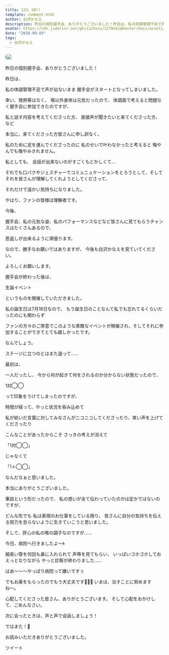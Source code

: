 ```yaml
---
title: 123。GO!!
template: comment.html
author: 白沢かなえ
description: 昨日の個別握手会、ありがとうございました！昨日は、私の体調管理不足で声が出ないまま握手会がスタートとなってしまいました。幸い、...
avatar: https://cdn.jsdelivr.net/gh/zzzhxxx/227WiKi@master/docs/assets/photo/avatar/kanae.jpg
date: "2018-09-03"
tags:
  - 白沢かなえ
---
```


!![](https://cdn.jsdelivr.net/gh/227WiKi/227WiKi-image@master/blog-image/kanae-2018-09-03_1.jpg)












昨日の個別握手会、ありがとうございました！










昨日は、

私の体調管理不足で声が出ないまま
握手会がスタートとなってしまいました。










幸い、発熱等はなく、
喉以外身体は元気だったので、
体調面で考えると問題なく握手会に参加できたのですが、







私と話す内容を考えてくださった方、
直接声が聞きたいと来てくださった方、など


本当に、来てくださった方皆さんに申し訳なく、




私のために足を運んでくださったのに
私のせいで叶わなかったと考えると
悔やんでも悔やみきれません。











私としても、
会話が出来ないのがすごくもどかしくて…



それでも口パクやジェスチャーでコミュニュケーションをとろうとして、そしてそれを皆さんが理解してくれようとしてくださって、





それだけで温かい気持ちになりました。












やはり、ファンの皆様は理解者です。




















今後、



握手会、私の元気な姿、私のパフォーマンスなどなど皆さんに見てもらうチャンスはたくさんあるので、


恩返しが出来るように頑張ります。















なので、勝手なお願いではありますが、
今後も白沢かなえを見ていてください。



よろしくお願いします。
































握手会が終わった後は、








生誕イベント







というものを開催していただきました。








私の誕生日は7月18日なので、
もう誕生日のことなんて私でも忘れてるくらいだったのにも関わらず





ファンの方々のご厚意でこのような素敵なイベントが開催され、そしてそれに参加することができてとても嬉しかったです。












なんでしょう。



ステージに立つのとはまた違って……








最初は、





一人だったし、
今から何が起きて何をされるのか分からない状態だったので、





1対◯◯




って印象をうけてしまったのですが、








時間が経って、やっと状況を呑み込めて




私が紡いだ言葉に対してみなさんがニコニコしてくださったり、笑い声を上げてくださったり






こんなことがあったからこそ
さっきの考えが消えて


「1対◯◯」


じゃなくて



「1＋◯◯」



なんだなぁと思いました。












本当にありがとうございました。










筆談という形だったので、
私の想いが全て伝わっていたのかは定かではないのですが、


どんな形でも
私は表現のお仕事をしている限り、
皆さんに自分の気持ちを伝える努力を怠らないように生きていこうと思いました。

























そして、肝心の私の喉の調子なのですが……











今日、病院へ行きましたよ〜🌀








細長い管を何回も鼻に入れられて
声帯を見てもらい、
いっぱいゴホゴホしておえっとなりながら
やっと診察が終わりました……








はあ〜〜〜やっぱり病院って嫌いですぅ








でもお薬をもらったのでもう大丈夫です🙋🏻‍♀️
いまは、治すことに努めますね〜。








心配してくださった皆さん、ありがとうございます。
そして心配をおかけして、ごめんなさい。







次に会ったときは、声と声で会話しましょう！









ではまた！👋











お読みいただきありがとうございました。


ツイート



